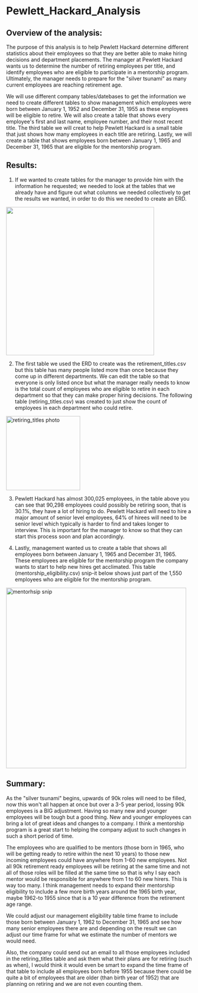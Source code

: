 # Pewlett_Hackard_Analysis

## Overview of the analysis:

The purpose of this analysis is to help Pewlett Hackard determine different statistics about their employees so that they are better able to make hiring decisions and department placements. The manager at Pewlett Hackard wants us to determine the number of retiring employees per title, and identify employees who are eligible to participate in a mentorship program. Ultimately, the manager needs to prepare for the "silver tsunami" as many current employees are reaching retirement age.

We will use different company tables/datebases to get the information we need to create different tables to show management which employees were born between January 1, 1952 and December 31, 1955 as these employees will be eligible to retire. We will also create a table that shows every employee's first and last name, employee number, and their most recent title. The third table we will creat to help Pewlett Hackard is a small table that just shows how many employees in each title are retiring. Lastly, we will create a table that shows employees born between January 1, 1965 and December 31, 1965 that are eligible for the mentorship program. 

## Results: 

1) If we wanted to create tables for the manager to provide him with the information he requested; we needed to look at the tables that we already have and figure out what columns we needed collectively to get the results we wanted, in order to do  this we needed to create an ERD. 

<img src="https://user-images.githubusercontent.com/100392991/164875043-1173e2a0-0698-4cb2-ae3f-bbaf7fe2a2c7.png" width="400">

2) The first table we used the ERD to create was the retirement_titles.csv but this table has many people listed more than once because they come up in different departments. We can edit the table so that everyone is only listed once but what the manager really needs to know is the total count of employees who are eligible to retire in each department so that they can make proper hiring decisions. The following table (retiring_titles.csv) was created to just show the count of employees in each department who could retire. 

<img width="200" alt="retiring_titles photo" src="https://user-images.githubusercontent.com/100392991/164879039-5c5cb491-f628-441e-a2d5-afa7be24aede.PNG">

3) Pewlett Hackard has almost 300,025 employees, in the table above you can see that 90,298 employees could possibly be retiring soon, that is 30.1%, they have a lot of hiring to do. Pewlett Hackard will need to hire a major amount of senior level employees, 64% of hirees will need to be senior level which typically is harder to find and takes longer to interview. This is important for the manager to know so that they can start this process soon and plan accordingly. 

4) Lastly, management wanted us to create a table that shows all employees born between January 1, 1965 and December 31, 1965. These employees are eligible for the mentorship program the company wants to start to help new hires get acclimated. This table (mentorship_eligibility.csv) snip-it below shows just part of the 1,550 employees who are eligible for the mentorship program. 

<img width="487" alt="mentorhsip snip" src="https://user-images.githubusercontent.com/100392991/164881461-91619a8d-aa52-4c97-ad66-4d94e8abc181.PNG">

## Summary: 

As the "silver tsunami" begins, upwards of 90k roles will need to be filled, now this won't all happen at once but over a 3-5 year period, lossing 90k employees is a BIG adjustment. Having so many new and younger employees will be tough but a good thing. New and younger employees can bring a lot of great ideas and changes to a company. I think a mentorship program is a great start to helping the company adjust to such changes in such a short period of time. 

The employees who are qualified to be mentors (those born in 1965, who will be getting ready to retire within the next 10 years) to those new incoming employees could have anywhere from 1-60 new employees. Not all 90k retirement ready employees will be retiring at the same time and not all of those roles will be filled at the same time so that is why I say each mentor would be responsible for anywhere from 1 to 60 new hirers. This is way too many. I think management needs to expand their mentorship eligibility to include a few more birth years around the 1965 birth year, maybe 1962-to 1955 since that is a 10 year difference from the retirement age range. 

We could adjust our management eligibility table time frame to include those born between January 1, 1962 to December 31, 1965 and see how many senior employees there are and depending on the result we can adjust our time frame for what we estimate the number of mentors we would need. 

Also, the company could send out an email to all those employees included in the retiring_titles table and ask them what their plans are for retiring (such as when), I would think it would even be smart to expand the time frame of that table to include all employees born before 1955 because there could be quite a bit of employees that are older (than birth year of 1952) that are planning on retiring and we are not even counting them.

